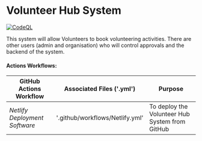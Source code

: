 # Volunteer Hub System
[![CodeQL](https://github.com/github/issue-metrics/actions/workflows/github-code-scanning/codeql/badge.svg)]()

This system will allow Volunteers to book volunteering activities. There are other users (admin and organisation) who will control approvals and the backend of the system. 

#### Actions Workflows: 

GitHub Actions Workflow | Associated Files ('.yml') | Purpose
 --- | --- | --- 
*Netlify Deployment Software* |'.github/workflows/Netlify.yml'| To deploy the Volunteer Hub System from GitHub 
 
